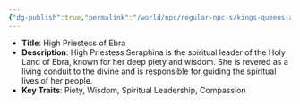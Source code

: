 ```yaml
---
{"dg-publish":true,"permalink":"/world/npc/regular-npc-s/kings-queens-and-important-figures/high-priestess-seraphina/"}
---
```


- **Title**: High Priestess of Ebra
- **Description**: High Priestess Seraphina is the spiritual leader of the Holy Land of Ebra, known for her deep piety and wisdom. She is revered as a living conduit to the divine and is responsible for guiding the spiritual lives of her people.
- **Key Traits**: Piety, Wisdom, Spiritual Leadership, Compassion